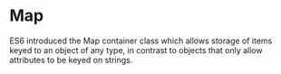 # Map

ES6 introduced the Map container class which allows storage of items keyed to an object of any type, in contrast to objects that only allow attributes to be keyed on strings.
